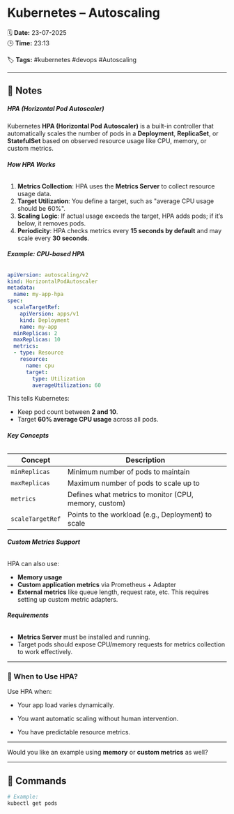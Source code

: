 # Kubernetes – Autoscaling

🗓️ **Date:** 23-07-2025  
🕒 **Time:** 23:13  

🏷️ **Tags:** #kubernetes #devops #Autoscaling  

---

## 📝 Notes

##### HPA (Horizontal Pod Autoscaler)
Kubernetes **HPA (Horizontal Pod Autoscaler)** is a built-in controller that automatically scales the number of pods in a **Deployment**, **ReplicaSet**, or **StatefulSet** based on observed resource usage like CPU, memory, or custom metrics.

###### **How HPA Works**
1. **Metrics Collection**: HPA uses the **Metrics Server** to collect resource usage data.
2. **Target Utilization**: You define a target, such as "average CPU usage should be 60%".
3. **Scaling Logic**: If actual usage exceeds the target, HPA adds pods; if it’s below, it removes pods.
4. **Periodicity**: HPA checks metrics every **15 seconds by default** and may scale every **30 seconds**.
###### **Example: CPU-based HPA**
```yaml
apiVersion: autoscaling/v2
kind: HorizontalPodAutoscaler
metadata:
  name: my-app-hpa
spec:
  scaleTargetRef:
    apiVersion: apps/v1
    kind: Deployment
    name: my-app
  minReplicas: 2
  maxReplicas: 10
  metrics:
  - type: Resource
    resource:
      name: cpu
      target:
        type: Utilization
        averageUtilization: 60
```

This tells Kubernetes:
- Keep pod count between **2 and 10**.
- Target **60% average CPU usage** across all pods.

###### **Key Concepts**

|Concept|Description|
|---|---|
|`minReplicas`|Minimum number of pods to maintain|
|`maxReplicas`|Maximum number of pods to scale up to|
|`metrics`|Defines what metrics to monitor (CPU, memory, custom)|
|`scaleTargetRef`|Points to the workload (e.g., Deployment) to scale|

###### **Custom Metrics Support**

HPA can also use:
- **Memory usage**
- **Custom application metrics** via Prometheus + Adapter
- **External metrics** like queue length, request rate, etc.
This requires setting up custom metric adapters.

###### **Requirements**

- **Metrics Server** must be installed and running.
- Target pods should expose CPU/memory requests for metrics collection to work effectively.

---

### 🧠 When to Use HPA?

Use HPA when:

- Your app load varies dynamically.
    
- You want automatic scaling without human intervention.
    
- You have predictable resource metrics.
    

---

Would you like an example using **memory** or **custom metrics** as well?

---

## 🧾 Commands

```bash
# Example:
kubectl get pods
```
